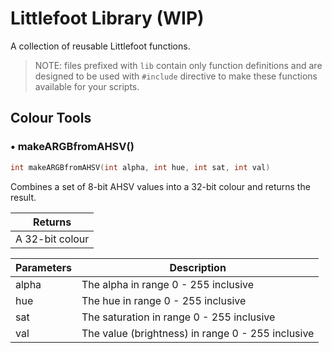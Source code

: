 # Littlefoot Library (WIP)

A collection of reusable Littlefoot functions.

> NOTE: files prefixed with `lib` contain only function definitions and are designed to be used with `#include` directive to make these functions available for your scripts.

## Colour Tools

### • makeARGBfromAHSV()
```c++
int makeARGBfromAHSV(int alpha, int hue, int sat, int val)
```

Combines a set of 8-bit AHSV values into a 32-bit colour and returns the result.

| Returns | 
|-|
| A 32-bit colour |

|     Parameters    | Description |
|-|-|
| alpha   | The alpha in range 0 - 255 inclusive |
| hue     | The hue in range 0 - 255 inclusive   |
| sat     | The saturation in range 0 - 255 inclusive |
| val     | The value (brightness) in range 0 - 255 inclusive |
